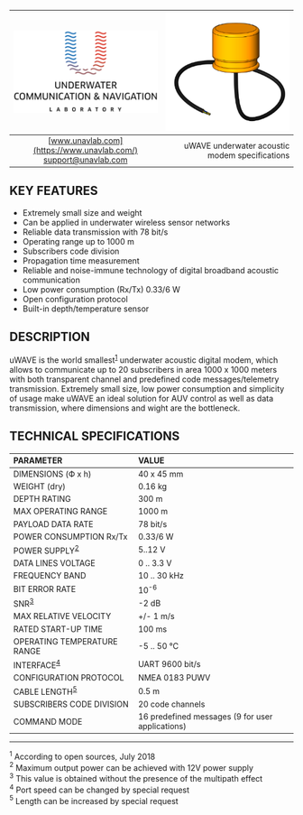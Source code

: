 | ![logo](https://github.com/ucnl/Docs/blob/master/_misc/sm_logo.png) | ![logo](https://github.com/ucnl/Docs/blob/master/_misc/def_modem_yellow.png) |
| :--: | --: |
| [www.unavlab.com](https://www.unavlab.com/) <br/> [support@unavlab.com](mailto:support@unavlab.com) | uWAVE underwater acoustic modem specifications |

## KEY FEATURES
* Extremely small size and weight
* Can be applied in underwater wireless sensor networks
* Reliable data transmission with 78 bit/s
* Operating range up to 1000 m
* Subscribers code division
* Propagation time measurement
* Reliable and noise-immune technology of digital broadband acoustic communication
* Low power consumption (Rx/Tx) 0.33/6 W
* Open configuration protocol
* Built-in depth/temperature sensor

## DESCRIPTION
uWAVE is the world smallest<sup>[1](#footnote1)</sup> underwater acoustic digital modem, which allows to communicate 
up to 20 subscribers in area 1000 x 1000 meters with both transparent channel and predefined code messages/telemetry transmission.
Extremely small size, low power consumption and simplicity of usage make uWAVE an ideal solution for AUV control as well as data 
transmission, where dimensions and wight are the bottleneck.

## TECHNICAL SPECIFICATIONS
| PARAMETER | VALUE |
| :-- | :-- |
| DIMENSIONS (Ф х h) | 40 x 45 mm |
| WEIGHT (dry) | 0.16 kg |
| DEPTH RATING |	300 m |
| MAX OPERATING RANGE |	1000 m |
| PAYLOAD DATA RATE | 78 bit/s |
| POWER CONSUMPTION Rx/Tx | 0.33/6 W |
| POWER SUPPLY<sup>[2](#footnote2)</sup> | 	5..12 V |
| DATA LINES VOLTAGE | 	0 .. 3.3 V |
| FREQUENCY BAND | 10 .. 30 kHz |
| BIT ERROR RATE | 10<sup>-6</sup> |
| SNR<sup>[3](#footnote3)</sup> |	-2 dB |
| MAX RELATIVE VELOCITY | +/- 1 m/s |
| RATED START-UP TIME | 100 ms |
| OPERATING TEMPERATURE RANGE | -5 .. 50 °C |
| INTERFACE<sup>[4](#footnote4)</sup> | 	UART 9600 bit/s |
| CONFIGURATION PROTOCOL | NMEA 0183 PUWV |
| CABLE LENGTH<sup>[5](#footnote5)</sup> | 	0.5 m |
| SUBSCRIBERS CODE DIVISION | 20 code channels |
| COMMAND MODE | 16 predefined messages (9 for user applications) |

_________
<a name="footnote1"><sup>1</sup></a> According to open sources, July 2018  
<a name="footnote2"><sup>2</sup></a> Maximum output power can be achieved with 12V power supply  
<a name="footnote3"><sup>3</sup></a> This value is obtained without the presence of the multipath effect   
<a name="footnote4"><sup>4</sup></a> Port speed can be changed by special request  
<a name="footnote5"><sup>5</sup></a> Length can be increased by special request  
